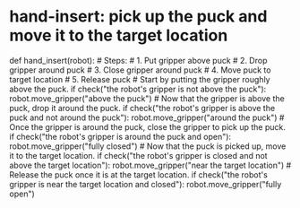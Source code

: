 # hand-insert: pick up the puck and move it to the target location
def hand_insert(robot):
    # Steps:
    #  1. Put gripper above puck
    #  2. Drop gripper around puck
    #  3. Close gripper around puck
    #  4. Move puck to target location
    #  5. Release puck
    # Start by putting the gripper roughly above the puck.
    if check("the robot's gripper is not above the puck"):
        robot.move_gripper("above the puck")
    # Now that the gripper is above the puck, drop it around the puck.
    if check("the robot's gripper is above the puck and not around the puck"):
        robot.move_gripper("around the puck")
    # Once the gripper is around the puck, close the gripper to pick up the puck.
    if check("the robot's gripper is around the puck and open"):
        robot.move_gripper("fully closed")
    # Now that the puck is picked up, move it to the target location.
    if check("the robot's gripper is closed and not above the target location"):
        robot.move_gripper("near the target location")
    # Release the puck once it is at the target location.
    if check("the robot's gripper is near the target location and closed"):
        robot.move_gripper("fully open")